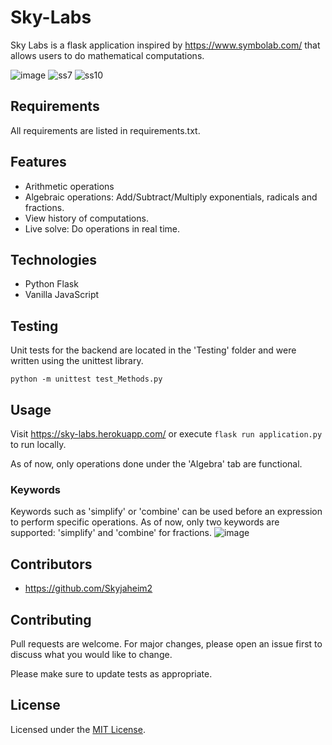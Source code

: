 # Sky-Labs

Sky Labs is a flask application inspired by https://www.symbolab.com/ that allows users to do mathematical computations.

![image](https://user-images.githubusercontent.com/64718777/160222769-b98b45a5-01c8-416d-b0a3-b2ac1212238c.png)
![ss7](https://user-images.githubusercontent.com/64718777/160222561-184628a2-5317-4769-8824-1a72ec96c9d0.png)
![ss10](https://user-images.githubusercontent.com/64718777/160222573-67394226-9da5-428d-bc60-e41604a62cc2.png)

## Requirements

All requirements are listed in requirements.txt.

## Features

* Arithmetic operations
* Algebraic operations: Add/Subtract/Multiply exponentials, radicals and fractions.
* View history of computations.
* Live solve: Do operations in real time. 

## Technologies

* Python Flask
* Vanilla JavaScript

## Testing

Unit tests for the backend are located in the 'Testing' folder and were written using the unittest library.
````
python -m unittest test_Methods.py
````

## Usage
Visit https://sky-labs.herokuapp.com/ or execute `` flask run application.py `` to run locally.

As of now, only operations done under the 'Algebra' tab are functional.

### Keywords
Keywords such as 'simplify' or 'combine' can be used before an expression to perform specific operations.
As of now, only two keywords are supported: 'simplify' and 'combine' for fractions.
![image](https://user-images.githubusercontent.com/64718777/160222426-e78cda86-eb72-4b59-a002-0915c613eabc.png)


## Contributors

* https://github.com/Skyjaheim2

## Contributing

Pull requests are welcome. For major changes, please open an issue first to discuss what you would like to change.

Please make sure to update tests as appropriate.

## License

Licensed under the [MIT License](LICENSE).